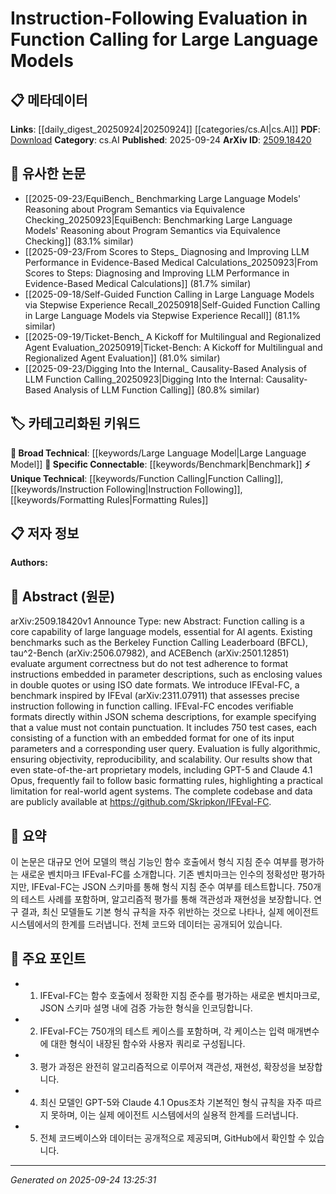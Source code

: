 <!-- KEYWORD_LINKING_METADATA:
{
  "processed_timestamp": "2025-09-24T13:25:31.854400",
  "vocabulary_version": "1.0",
  "selected_keywords": [
    "Function Calling",
    "Large Language Model",
    "Instruction Following",
    "Benchmark",
    "Formatting Rules"
  ],
  "rejected_keywords": [],
  "similarity_scores": {
    "Function Calling": 0.75,
    "Large Language Model": 0.8,
    "Instruction Following": 0.78,
    "Benchmark": 0.7,
    "Formatting Rules": 0.72
  },
  "extraction_method": "AI_prompt_based",
  "budget_applied": true,
  "candidates_json": {
    "candidates": [
      {
        "surface": "Function Calling",
        "canonical": "Function Calling",
        "aliases": [
          "Function Invocation"
        ],
        "category": "unique_technical",
        "rationale": "Function calling is a core capability being evaluated, making it a unique technical focus of the paper.",
        "novelty_score": 0.7,
        "connectivity_score": 0.65,
        "specificity_score": 0.8,
        "link_intent_score": 0.75
      },
      {
        "surface": "Large Language Models",
        "canonical": "Large Language Model",
        "aliases": [
          "LLM"
        ],
        "category": "broad_technical",
        "rationale": "Central to the evaluation, connecting to broader discussions on AI capabilities.",
        "novelty_score": 0.3,
        "connectivity_score": 0.9,
        "specificity_score": 0.5,
        "link_intent_score": 0.8
      },
      {
        "surface": "Instruction Following",
        "canonical": "Instruction Following",
        "aliases": [
          "Adherence to Instructions"
        ],
        "category": "unique_technical",
        "rationale": "The paper introduces a benchmark specifically for evaluating instruction following, highlighting its unique focus.",
        "novelty_score": 0.65,
        "connectivity_score": 0.7,
        "specificity_score": 0.75,
        "link_intent_score": 0.78
      },
      {
        "surface": "Benchmark",
        "canonical": "Benchmark",
        "aliases": [
          "Evaluation Framework"
        ],
        "category": "specific_connectable",
        "rationale": "Benchmarks are crucial for evaluating AI models, providing a direct link to performance assessments.",
        "novelty_score": 0.4,
        "connectivity_score": 0.85,
        "specificity_score": 0.6,
        "link_intent_score": 0.7
      },
      {
        "surface": "Formatting Rules",
        "canonical": "Formatting Rules",
        "aliases": [
          "Format Adherence"
        ],
        "category": "unique_technical",
        "rationale": "The paper highlights the importance of adhering to specific formatting rules, a unique aspect of the evaluation.",
        "novelty_score": 0.68,
        "connectivity_score": 0.6,
        "specificity_score": 0.78,
        "link_intent_score": 0.72
      }
    ],
    "ban_list_suggestions": [
      "method",
      "experiment",
      "performance"
    ]
  },
  "decisions": [
    {
      "candidate_surface": "Function Calling",
      "resolved_canonical": "Function Calling",
      "decision": "linked",
      "scores": {
        "novelty": 0.7,
        "connectivity": 0.65,
        "specificity": 0.8,
        "link_intent": 0.75
      }
    },
    {
      "candidate_surface": "Large Language Models",
      "resolved_canonical": "Large Language Model",
      "decision": "linked",
      "scores": {
        "novelty": 0.3,
        "connectivity": 0.9,
        "specificity": 0.5,
        "link_intent": 0.8
      }
    },
    {
      "candidate_surface": "Instruction Following",
      "resolved_canonical": "Instruction Following",
      "decision": "linked",
      "scores": {
        "novelty": 0.65,
        "connectivity": 0.7,
        "specificity": 0.75,
        "link_intent": 0.78
      }
    },
    {
      "candidate_surface": "Benchmark",
      "resolved_canonical": "Benchmark",
      "decision": "linked",
      "scores": {
        "novelty": 0.4,
        "connectivity": 0.85,
        "specificity": 0.6,
        "link_intent": 0.7
      }
    },
    {
      "candidate_surface": "Formatting Rules",
      "resolved_canonical": "Formatting Rules",
      "decision": "linked",
      "scores": {
        "novelty": 0.68,
        "connectivity": 0.6,
        "specificity": 0.78,
        "link_intent": 0.72
      }
    }
  ]
}
-->

# Instruction-Following Evaluation in Function Calling for Large Language Models

## 📋 메타데이터

**Links**: [[daily_digest_20250924|20250924]] [[categories/cs.AI|cs.AI]]
**PDF**: [Download](https://arxiv.org/pdf/2509.18420.pdf)
**Category**: cs.AI
**Published**: 2025-09-24
**ArXiv ID**: [2509.18420](https://arxiv.org/abs/2509.18420)

## 🔗 유사한 논문
- [[2025-09-23/EquiBench_ Benchmarking Large Language Models' Reasoning about Program Semantics via Equivalence Checking_20250923|EquiBench: Benchmarking Large Language Models' Reasoning about Program Semantics via Equivalence Checking]] (83.1% similar)
- [[2025-09-23/From Scores to Steps_ Diagnosing and Improving LLM Performance in Evidence-Based Medical Calculations_20250923|From Scores to Steps: Diagnosing and Improving LLM Performance in Evidence-Based Medical Calculations]] (81.7% similar)
- [[2025-09-18/Self-Guided Function Calling in Large Language Models via Stepwise Experience Recall_20250918|Self-Guided Function Calling in Large Language Models via Stepwise Experience Recall]] (81.1% similar)
- [[2025-09-19/Ticket-Bench_ A Kickoff for Multilingual and Regionalized Agent Evaluation_20250919|Ticket-Bench: A Kickoff for Multilingual and Regionalized Agent Evaluation]] (81.0% similar)
- [[2025-09-23/Digging Into the Internal_ Causality-Based Analysis of LLM Function Calling_20250923|Digging Into the Internal: Causality-Based Analysis of LLM Function Calling]] (80.8% similar)

## 🏷️ 카테고리화된 키워드
**🧠 Broad Technical**: [[keywords/Large Language Model|Large Language Model]]
**🔗 Specific Connectable**: [[keywords/Benchmark|Benchmark]]
**⚡ Unique Technical**: [[keywords/Function Calling|Function Calling]], [[keywords/Instruction Following|Instruction Following]], [[keywords/Formatting Rules|Formatting Rules]]

## 📋 저자 정보

**Authors:** 

## 📄 Abstract (원문)

arXiv:2509.18420v1 Announce Type: new 
Abstract: Function calling is a core capability of large language models, essential for AI agents. Existing benchmarks such as the Berkeley Function Calling Leaderboard (BFCL), tau^2-Bench (arXiv:2506.07982), and ACEBench (arXiv:2501.12851) evaluate argument correctness but do not test adherence to format instructions embedded in parameter descriptions, such as enclosing values in double quotes or using ISO date formats.
  We introduce IFEval-FC, a benchmark inspired by IFEval (arXiv:2311.07911) that assesses precise instruction following in function calling. IFEval-FC encodes verifiable formats directly within JSON schema descriptions, for example specifying that a value must not contain punctuation. It includes 750 test cases, each consisting of a function with an embedded format for one of its input parameters and a corresponding user query. Evaluation is fully algorithmic, ensuring objectivity, reproducibility, and scalability.
  Our results show that even state-of-the-art proprietary models, including GPT-5 and Claude 4.1 Opus, frequently fail to follow basic formatting rules, highlighting a practical limitation for real-world agent systems. The complete codebase and data are publicly available at https://github.com/Skripkon/IFEval-FC.

## 📝 요약

이 논문은 대규모 언어 모델의 핵심 기능인 함수 호출에서 형식 지침 준수 여부를 평가하는 새로운 벤치마크 IFEval-FC를 소개합니다. 기존 벤치마크는 인수의 정확성만 평가하지만, IFEval-FC는 JSON 스키마를 통해 형식 지침 준수 여부를 테스트합니다. 750개의 테스트 사례를 포함하며, 알고리즘적 평가를 통해 객관성과 재현성을 보장합니다. 연구 결과, 최신 모델들도 기본 형식 규칙을 자주 위반하는 것으로 나타나, 실제 에이전트 시스템에서의 한계를 드러냅니다. 전체 코드와 데이터는 공개되어 있습니다.

## 🎯 주요 포인트

- 1. IFEval-FC는 함수 호출에서 정확한 지침 준수를 평가하는 새로운 벤치마크로, JSON 스키마 설명 내에 검증 가능한 형식을 인코딩합니다.
- 2. IFEval-FC는 750개의 테스트 케이스를 포함하며, 각 케이스는 입력 매개변수에 대한 형식이 내장된 함수와 사용자 쿼리로 구성됩니다.
- 3. 평가 과정은 완전히 알고리즘적으로 이루어져 객관성, 재현성, 확장성을 보장합니다.
- 4. 최신 모델인 GPT-5와 Claude 4.1 Opus조차 기본적인 형식 규칙을 자주 따르지 못하며, 이는 실제 에이전트 시스템에서의 실용적 한계를 드러냅니다.
- 5. 전체 코드베이스와 데이터는 공개적으로 제공되며, GitHub에서 확인할 수 있습니다.


---

*Generated on 2025-09-24 13:25:31*